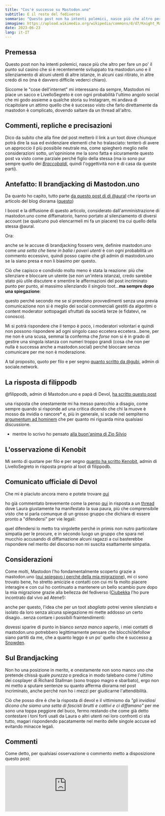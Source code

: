 ```yaml
---
title: "Cos'è successo su Mastodon.uno"
subtitle: E il resto del fediverso
sommario: "Questo post non ha intenti polemici, nasce più che altro per fare un po' il punto sul casino che si è recentemente sviluppato tra mastodon.uno e il silenziamento di alcuni utenti di altre istanze."
immagine: https://upload.wikimedia.org/wikipedia/commons/d/d7/Knight_Mastodon.jpg
date: 2023-06-23
lang: it-IT
---
```


## Premessa

Questo post non ha intenti polemici, nasce più che altro per fare un po' il punto sul casino che si è recentemente sviluppato tra mastodon.uno e il silenziamento di alcuni utenti di altre istanze, in alcuni casi ritirato, in altre credo di no (ma è davvero difficile vederci chiaro).

Siccome le "cose dell'internet" mi interessano da sempre, Mastodon mi piace un sacco e LivelloSegreto è con ogni probabilità l'ultimo angolo social che mi godo assieme a qualche storia su Instagram, mi andava di ricapitolare un attimo quello che è successo visto che farlo direttamente da mastodon è complicato, dovendo saltare da un thread all'altro.

## Commenti, repliche e precisazioni 

Dico da subito che alla fine del post metterò il link a un toot dove chiunque potrà dire la sua ed evidenziare elementi che ho tralasciato: tenterò di avere un approccio il più possibile neutrale ma, come spiegherò meglio nelle considerazioni sotto, un'opninione me la sono fatta e sicuramente questo post va visto come parziale perché figlio della stessa (ma io sono pur sempre quello dei [_Braccobaldi_](/posts/ita/braccobaldi/), quindi l'oggettività non è di casa da queste parti).

## Antefatto: Il brandjacking di Mastodon.uno 

Da quanto ho capito, tutto parte [da questo post di di @aural](https://livellosegreto.it/@aural/110583185788240432) che riporta un articolo del blog diorama ([questo](https://qua.name/diorama/astroturfing-the-italophone-fediverse))

I boost e la diffusione di questo articolo, considerato dall'amministrazione di mastodon.uno come diffamatorio, hanno portato al silenziamento di diversi account (se qualcuno può elencarmeli mi fa un piacere) tra cui quello della stessa @aural.

Ora: 

anche se le accuse di brandjacking fossero vere, definire mastodon.uno come _una setta che tiene in balia i poveri utenti_ è con ogni probabilità un commento eccessivo, quindi posso capire che gli admin di mastodon.uno se la siano presa e non li biasimo per questo.

Ciò che capisco e condivido molto meno è stata la reazione: più che silenziare e bloccare un utente (se non un'intera istanza), credo sarebbe stato più utile discutere e smentire le affermazioni del post incriminato punto per punto, al massimo silenziando il singolo toot...**ma sempre dopo una spiegazione**: 

questo perché secondo me se si prendono provvedimenti senza una previa comunicazione non si è meglio dei social commerciali gestiti da algoritmi o content moderator sottopagati sfruttati da società terze (e fidatevi, ne conosco).

Mi si potrà rispondere che il tempo è poco, i moderatori volontari e quindi non possono rispondere ad ogni singolo caso eccetera eccetera...bene, per me non è una scusa, semmai la conferma che _forse_ non si è in grado di gestire una singola istanza con numeri troppo grandi (cosa che non per nulla è successa anche a mastodon.social) perché bloccare senza comunicare per me non è moderazione.

A tal proposito, quoto per filo e per segno [quanto scritto da @gubi](https://livellosegreto.it/@gubi@sociale.network/110592108985546247), admin di sociale.network.

## La risposta di filippodb

@filippodb, admin di Mastodon.uno e papà di Devol, [ha scritto questo post](https://livellosegreto.it/@filippodb@mastodon.uno/110586696205397514) 

una risposta che onestamente mi ha messo parecchio a disagio, come sempre quando si risponde ad una critica dicendo che chi la muove è mosso da invidia o rancore* e, più in generale, si scade nel sempiterno [argumentum ad hominem](https://it.wikipedia.org/wiki/Argumentum_ad_hominem) che per quanto mi riguarda mina qualsiasi discussione.

* mentre lo scrivo ho pensato [alla buon'anima di Zio Silvio](https://amzn.to/3NnXDon)

## L'osservazione di Kenobit 

Mi sento di quotare per filo e per segno [quanto ha scritto Kenobit](https://livellosegreto.it/@kenobit/110592763194006755), admin di LivelloSegreto in risposta proprio al toot di filippodb. 

## Comunicato ufficiale di Devol

Che mi è piaciuto ancora meno e potete trovare [qui](https://livellosegreto.it/@devol@mastodon.uno/110589775550128434)

ho già commentato brevemente come la penso [qui](https://livellosegreto.it/@xabacadabra/110593116717543911) in risposta a un [thread](https://livellosegreto.it/@aural/110592416787161364) dove Laura giustamente ha manifestato la sua paura, più che comprensibile visto che si parla comunque di un grosso gruppo che dichiara di essere pronto a "difendersi" per vie legali:

quel difendersi lo metto tra virgolette perché in primis non nutro particolare simpatia per le procure, e in secondo luogo un gruppo che spara nel mucchio accusando di diffamazione alcuni ragazzi a cui basterebbe rispondere nel merito del discorso non mi suscita esattamente simpatia.

## Considerazioni

Come molti, Mastodon l'ho fondamentalmente scoperto grazie a mastodon.uno ([qui spiegavo i perché della mia migrazione](/posts/ita/mastodon-migrazione-2/)), mi ci sono trovato bene, ho stretto amicizie e contatti con cui mi fa molto piacere interagire e con cui ho continuato a mantenere un bello scambio pure dopo la mia migrazione grazie alla bellezza del fediverso ([Ciubekka](https://livellosegreto.it/@Lucatermite@mastodon.uno) l'ho pure incontrato dal vivo ad Atene!): 

anche per questo, l'idea che per un toot _sbagliato_ potrei venire silenziato e isolato da loro senza alcuna spiegazione mi mette addosso un certo disagio...senza contare i possibili fraintendimenti: 

dovessi sparire di punto in bianco _senza manco saperlo_, i miei contatti di mastodon.uno potrebbero legittimamente pensare che blocchi/defollow siano partiti da me, che a quanto leggo è un po' quello che è successo [a Snowden](https://livellosegreto.it/@Snowden@sociale.network/110588777317594757).

## Sul Brandjacking 

Non ho una posizione in merito, e onestamente non sono manco uno che pretende chissà quale _purezza_ o predica in modo talebano come l'ultimo dei cosplayer di Richard Stallman (sono troppo magro e sbarbato), ergo non mi metto a sputare sentenze su quanto afferma diorama nel post incriminato, anche perché non ho i mezzi per giudicarne l'attendibilità. 

Ciò che posso dire è che la risposta di devol e il vittimismo da _"gli invidiosi dicono che siamo una setta di fascisti brutti e cattivi e ci diffamano"_ per me sono una toppa peggiore del buco, fermo restando che come già detto contestare i toni forti usati da Laura o altri utenti nei loro confronti ci sta tutto, magari rispondendo pacatamente nel merito delle singole accuse ed evitando minacce legali.

## Commenti 

Come detto, per qualsiasi osservazione o commento metto a disposizione questo post:

<iframe src="https://livellosegreto.it/@xabacadabra/110593957785811202/embed" class="mastodon-embed" style="max-width: 100%; border: 0" width="400" allowfullscreen="allowfullscreen"></iframe><script src="https://livellosegreto.it/embed.js" async="async"></script>